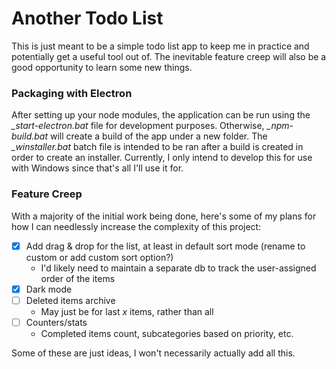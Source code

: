# Another Todo List
This is just meant to be a simple todo list app to keep me in practice and potentially get a useful tool out of. The inevitable feature creep will also be a good opportunity to learn some new things.
<br>

### Packaging with Electron
After setting up your node modules, the application can be run using the _\_start-electron.bat_ file for development purposes. Otherwise, _\_npm-build.bat_ will create a build of the app under a new folder. The _\_winstaller.bat_ batch file is intended to be ran after a build is created in order to create an installer. Currently, I only intend to develop this for use with Windows since that's all I'll use it for.

### Feature Creep
With a majority of the initial work being done, here's some of my plans for how I can needlessly increase the complexity of this project:
- [X] Add drag & drop for the list, at least in default sort mode (rename to custom or add custom sort option?)
	- I'd likely need to maintain a separate db to track the user-assigned order of the items
- [X] Dark mode
- [ ] Deleted items archive
	- May just be for last _x_ items, rather than all
- [ ] Counters/stats
	- Completed items count, subcategories based on priority, etc.

Some of these are just ideas, I won't necessarily actually add all this.
